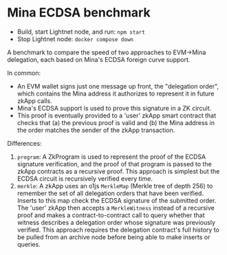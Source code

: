 # Mina ECDSA benchmark

* Build, start Lightnet node, and run: `npm start`
* Stop Lightnet node: `docker compose down`

A benchmark to compare the speed of two approaches to EVM->Mina delegation, each based on Mina's ECDSA foreign curve support.

In common:

* An EVM wallet signs just one message up front, the "delegation order", which contains the Mina address it authorizes to represent it in future zkApp calls.
* Mina's ECDSA support is used to prove this signature in a ZK circuit.
* This proof is eventually provided to a 'user' zkApp smart contract that checks that (a) the previous proof is valid and (b) the Mina address in the order matches the sender of the zkApp transaction.

Differences:

1. `program`: A ZkProgram is used to represent the proof of the ECDSA signature verification, and the proof of that program is passed to the zkApp contracts as a recursive proof. This approach is simplest but the ECDSA circuit is recursively verified every time.
2. `merkle`: A zkApp uses an o1js `MerkleMap` (Merkle tree of depth 256) to remember the set of all delegation orders that have been verified. Inserts to this map check the ECDSA signature of the submitted order. The 'user' zkApp then accepts a `MerkleWitness` instead of a recursive proof and makes a contract-to-contract call to query whether that witness describes a delegation order whose signature was previously verified. This approach requires the delegation contract's full history to be pulled from an archive node before being able to make inserts or queries.
